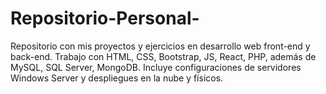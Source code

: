 # Repositorio-Personal-
Repositorio con mis proyectos y ejercicios en desarrollo web front-end y back-end. Trabajo con HTML, CSS, Bootstrap, JS, React, PHP, además de MySQL, SQL Server, MongoDB. Incluye configuraciones de servidores Windows Server y despliegues en la nube y físicos.
